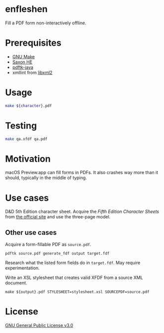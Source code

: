 # enfleshen

Fill a PDF form non-interactively offline.

# Prerequisites

- [GNU Make](https://www.gnu.org/software/make/)
- [Saxon HE](https://saxon.sourceforge.net/)
- [pdftk-java](https://gitlab.com/pdftk-java/pdftk)
- xmllint from [libxml2](http://xmlsoft.org/)

# Usage

```sh
make ${character}.pdf
```

# Testing

```sh
make qa.xfdf qa.pdf
```

# Motivation

macOS Preview.app can fill forms in PDFs.  It also crashes way more
than it should, typically in the middle of typing.

# Use cases

D&D 5th Edition character sheet.  Acquire the
_Fifth Edition Character Sheets_
from [the official site] and use the three-page model.

[the official site]: https://dnd.wizards.com/products/tabletop-games/trpg-resources/trpg-resources

## Other use cases

Acquire a form-fillable PDF as `source.pdf`.

```
pdftk source.pdf generate_fdf output target.fdf
```

Research what the listed form fields do in `target.fdf`.  May require
experimentation.

Write an XSL stylesheet that creates valid XFDF from a source XML
document.

```
make ${output}.pdf STYLESHEET=stylesheet.xsl SOURCEPDF=source.pdf
```

# License 

[GNU General Public License v3.0](LICENSE.txt)
